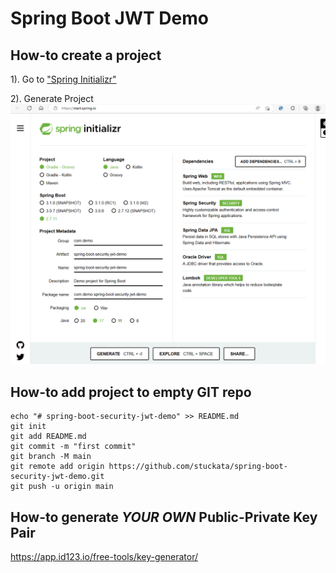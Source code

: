 # Spring Boot JWT Demo


## How-to create a project

1). Go to ["Spring Initializr"](https://start.spring.io/)

2). Generate Project
![01_Spring_Initilizr.png](docs/01_Spring_Initilizr.png)

## How-to add project to empty GIT repo

```
echo "# spring-boot-security-jwt-demo" >> README.md
git init
git add README.md
git commit -m "first commit"
git branch -M main
git remote add origin https://github.com/stuckata/spring-boot-security-jwt-demo.git
git push -u origin main
```

## How-to generate *YOUR OWN* Public-Private Key Pair
https://app.id123.io/free-tools/key-generator/


##